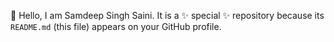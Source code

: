 👋 Hello, I am Samdeep Singh Saini.
It is a ✨ special ✨ repository because its `README.md` (this file) appears on your GitHub profile.
